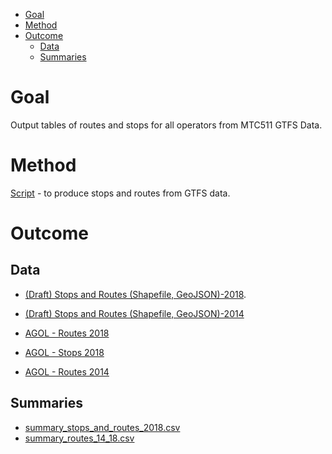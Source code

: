 <!-- MarkdownTOC bracket="round" autolink="true" -->

- [Goal](#goal)
- [Method](#method)
- [Outcome](#outcome)
	- [Data](#data)
	- [Summaries](#summaries)

<!-- /MarkdownTOC -->


# Goal 

Output tables of routes and stops for all operators from MTC511 GTFS Data. 

# Method

[Script](https://github.com/BayAreaMetro/Data-And-Visualization-Projects/blob/master/transit/all_operators.r) - to produce stops and routes from GTFS data. 

# Outcome

## Data

- [(Draft) Stops and Routes (Shapefile, GeoJSON)-2018](https://mtcdrive.box.com/v/june-2018-draft-1-transit-feat). 
- [(Draft) Stops and Routes (Shapefile, GeoJSON)-2014](https://mtcdrive.box.com/s/d160lpolkbna0778kp938vt50jvkztj3)

- [AGOL - Routes 2018](https://mtc.maps.arcgis.com/home/item.html?id=066c3953405d4da1b3a9e62a0d961657)
- [AGOL - Stops 2018](https://mtc.maps.arcgis.com/home/item.html?id=47f3befcc83e41008db55cbed81843ac)
- [AGOL - Routes 2014](https://mtc.maps.arcgis.com/home/item.html?id=23a60c30a437499bb5e6dabcb18f5dce)

## Summaries

- [summary_stops_and_routes_2018.csv](summary_stops_and_routes_2018.csv)
- [summary_routes_14_18.csv](summary_routes_14_18.csv)
